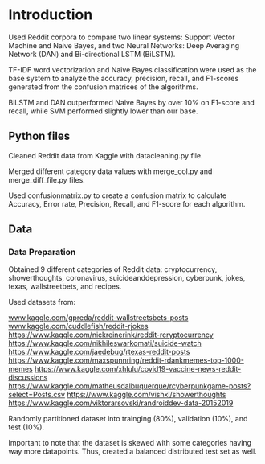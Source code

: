 # Introduction
Used Reddit corpora to compare two linear systems: Support Vector Machine and Naive Bayes, and two Neural Networks: Deep Averaging Network (DAN) and Bi-directional LSTM (BiLSTM). 

TF-IDF word vectorization and Naive Bayes classification were used as the base system to analyze the accuracy, precision, recall, and F1-scores generated from the confusion matrices of the algorithms. 

BiLSTM and DAN outperformed Naive Bayes by over 10% on F1-score and recall, while SVM performed slightly lower than our base. 

## Python files
Cleaned Reddit data from Kaggle with datacleaning.py file. 

Merged different category data values with merge_col.py and merge_diff_file.py files.

Used confusionmatrix.py to create a confusion matrix to calculate Accuracy, Error rate, Precision, Recall, and F1-score for each algorithm. 

## Data

### Data Preparation

Obtained 9 different categories of Reddit data: cryptocurrency, showerthoughts, coronavirus, suicideanddepression, cyberpunk, jokes, texas, wallstreetbets, and recipes.

Used datasets from:

www.kaggle.com/gpreda/reddit-wallstreetsbets-posts
www.kaggle.com/cuddlefish/reddit-rjokes
https://www.kaggle.com/nickreinerink/reddit-rcryptocurrency 
https://www.kaggle.com/nikhileswarkomati/suicide-watch 
https://www.kaggle.com/jaedebug/rtexas-reddit-posts 
https://www.kaggle.com/maxspunnring/reddit-rdankmemes-top-1000-memes 
https://www.kaggle.com/xhlulu/covid19-vaccine-news-reddit-discussions 
https://www.kaggle.com/matheusdalbuquerque/rcyberpunkgame-posts?select=Posts.csv 
https://www.kaggle.com/vishxl/showerthoughts 
https://www.kaggle.com/viktorarsovski/randroiddev-data-20152019

Randomly partitioned dataset into trainging (80%), validation (10%), and test (10%). 

Important to note that the dataset is skewed with some categories having way more datapoints. Thus, created a balanced distributed test set as well.  
